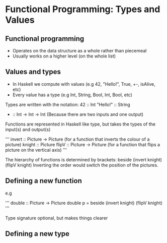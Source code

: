 # Functional Programming: Types and Values

## Functional programming
* Operates on the data structure as a whole rather than piecemeal
* Usually works on a higher level (on the whole list)


## Values and types
* In Haskell we compute with values (e.g 42, "Hello!", True, +-, isAlive, etc)
* Every value has a type (e.g Int, String, Bool, Int, Bool, etc)

Types are written with the notation:
42 :: Int
"Hello!" :: String 
+ :: Int -> Int -> Int (Because there are two inputs and one output)

Functions are represented in Haskell like type, but takes the types of the input(s) and output(s)

'''
invert :: Picture -> Picture (for a function that inverts the colour of a picture)
knight :: Picture
flipV :: Picture -> Picture (for a function that flips a picture on the vertical axis)
'''

The hierarchy of functions is determined by brackets:
beside (invert knight) (flipV knight)
Inverting the order would switch the position of the pictures.

## Defining a new function
e.g

'''
double :: Picture -> Picture
double p = beside (invert knight) (flipV knight)
'''

Type signature optional, but makes things clearer

## Defining a new type

